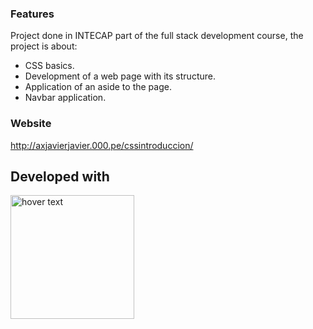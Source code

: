 ### Features
Project done in INTECAP part of the full stack development course, the project is about:
- CSS basics.
- Development of a web page with its structure.
- Application of an aside to the page.
- Navbar application.

### Website

http://axjavierjavier.000.pe/cssintroduccion/

## Developed with
<p>
        <img src="https://i0.wp.com/css-tricks.com/wp-content/uploads/2021/01/html5-css3.jpg?resize=498%2C249&ssl=1" width="198" title="hover text">
</p>


